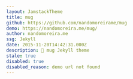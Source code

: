 ```yaml
---
layout: JamstackTheme
title: mug
github: https://github.com/nandomoreirame/mug
demo: https://nandomoreira.me/mug/
author: nandomoreira.me
ssg: Jekyll
date: 2015-11-20T14:42:31.000Z
description: 💎 mug Jekyll theme
stale: true
disabled: true
disabled_reason: demo url not found
---
```

